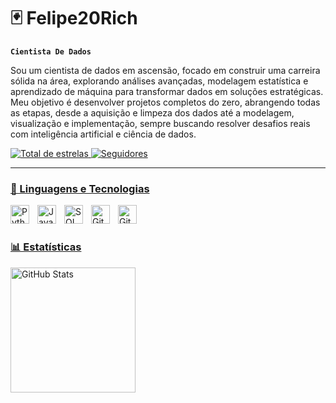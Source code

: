 # 🃏 Felipe20Rich

**`Cientista De Dados`**

Sou um cientista de dados em ascensão, focado em construir uma carreira sólida na área, explorando análises avançadas, modelagem estatística e aprendizado de máquina para transformar dados em soluções estratégicas. Meu objetivo é desenvolver projetos completos do zero, abrangendo todas as etapas, desde a aquisição e limpeza dos dados até a modelagem, visualização e implementação, sempre buscando resolver desafios reais com inteligência artificial e ciência de dados.


<a href="https://github.com/Felipe20Rich?tab=repositories">
    <img alt="Total de estrelas" 
        title="Total de estrelas GitHub" 
        src="https://custom-icon-badges.demolab.com/github/stars/Felipe20Rich?color=55960c&style=for-the-badge&labelColor=488207&logo=star&label=estrelas"
    />
</a>
<a href="https://github.com/login?return_to=https%3A%2F%2Fgithub.com%2FFelipe20Rich">
    <img 
        alt="Seguidores" 
        title="Me siga no GitHub" 
        src="https://custom-icon-badges.demolab.com/github/followers/Felipe20Rich?color=236ad3&labelColor=1155ba&style=for-the-badge&logo=github&label=Seguidores&logoColor=white"
    />

---

### 🤖 Linguagens e Tecnologias

<img align="left" alt="Python" title="Python" width="30px" style="padding-right: 10px;" src="https://cdn.jsdelivr.net/gh/devicons/devicon@latest/icons/python/python-original.svg" />
<img align="left" alt="Java" title="Java" width="30px" style="padding-right:10px;" src="https://cdn.jsdelivr.net/gh/devicons/devicon/icons/java/java-original.svg"/>
<img align="left" alt="SQL" title="SQL" width="30px" style="padding-right:10px;" src="blob:https://omnifile.co/6419f681-1f86-468c-8e17-124195d6bf8a"/>
<img align="left" alt="Git" title="Git" width="30px" style="padding-right:10px;" src="https://cdn.jsdelivr.net/gh/devicons/devicon/icons/git/git-original.svg" />
<img align="left" alt="GitHub" title="GitHub" width="30px" style="padding-right:10px;" src="https://cdn.jsdelivr.net/gh/devicons/devicon/icons/github/github-original.svg" />
<br/> 

#

### 📊 Estatísticas

<p>
  <img 
    align="left" 
    alt="GitHub Stats" 
    height="200" 
    style="padding-right: 10px;" 
    src="https://github-readme-stats.vercel.app/api?username=Felipe20Rich&show_icons=true&theme=tokyonight&include_all_commits=true&locale=pt-br" 
  />
